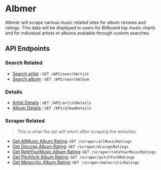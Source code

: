 # Albmer
Albmer will scrape various music related sites for album reviews and ratings. This data will be displayed to users for Billboard top music charts and for individual artists or albums available through custom searches.

## API Endpoints

### Search Related
* [Search artist](docs/searchArtist.md) : `GET /API/searchArtist`
* [Search album](docs/searchAlbum.md) : `GET /API/searchAlbum`

### Details
* [Artist Details](docs/artistDetails.md) : `GET /API/artistDetails`
* [Album Details](docs/albumDetails.md) : `GET /API/albumDetails`

### Scraper Related
> This is what the api will return after scraping the websites.
* [Get AllMusic Album Rating](docs/allMusicRating.md): `GET /scraper/allMusicRatings`
* [Get Discogs Album Rating](docs/discogsRating.md): `GET /scraper/discogsRatings`
* [Get RateYourMusic Album Rating](docs/rateYourMusicRating.md): `GET /scraper/rateYourMuiscRatings`
* [Get Pitchfork Album Rating](docs/pitchforkRating.md): `GET /scraper/pitchforkRatings`
* [Get Metacritic Album Rating](docs/metacriticRating.md): `GET /scraper/metacriticRatings`
